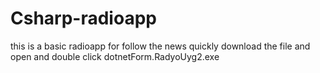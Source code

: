 # Csharp-radioapp
this is a basic radioapp for follow the news quickly
download the file and open and double click dotnetForm.RadyoUyg2.exe
